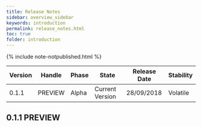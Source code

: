```yaml
---
title: Release Notes
sidebar: overview_sidebar
keywords: introduction
permalink: release_notes.html
toc: true
folder: introduction
---
```


{% include note-notpublished.html %}

Version | Handle  | Phase | State           | Release Date | Stability
--------|---------|-------|-----------------|--------------|----------------
0.1.1   | PREVIEW | Alpha | Current Version | 28/09/2018   | Volatile

## 0.1.1 PREVIEW

